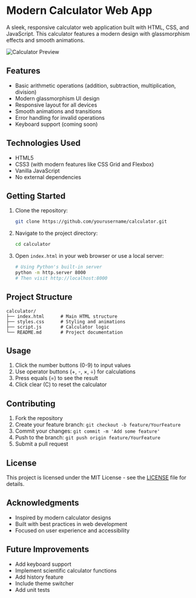 # Modern Calculator Web App

A sleek, responsive calculator web application built with HTML, CSS, and JavaScript. This calculator features a modern design with glassmorphism effects and smooth animations.

![Calculator Preview](screenshot.png)

## Features

- Basic arithmetic operations (addition, subtraction, multiplication, division)
- Modern glassmorphism UI design
- Responsive layout for all devices
- Smooth animations and transitions
- Error handling for invalid operations
- Keyboard support (coming soon)

## Technologies Used

- HTML5
- CSS3 (with modern features like CSS Grid and Flexbox)
- Vanilla JavaScript
- No external dependencies

## Getting Started

1. Clone the repository:
   ```bash
   git clone https://github.com/yourusername/calculator.git
   ```

2. Navigate to the project directory:
   ```bash
   cd calculator
   ```

3. Open `index.html` in your web browser or use a local server:
   ```bash
   # Using Python's built-in server
   python -m http.server 8000
   # Then visit http://localhost:8000
   ```

## Project Structure

```
calculator/
├── index.html      # Main HTML structure
├── styles.css      # Styling and animations
├── script.js       # Calculator logic
└── README.md       # Project documentation
```

## Usage

1. Click the number buttons (0-9) to input values
2. Use operator buttons (+, -, ×, ÷) for calculations
3. Press equals (=) to see the result
4. Click clear (C) to reset the calculator

## Contributing

1. Fork the repository
2. Create your feature branch: `git checkout -b feature/YourFeature`
3. Commit your changes: `git commit -m 'Add some feature'`
4. Push to the branch: `git push origin feature/YourFeature`
5. Submit a pull request

## License

This project is licensed under the MIT License - see the [LICENSE](LICENSE) file for details.

## Acknowledgments

- Inspired by modern calculator designs
- Built with best practices in web development
- Focused on user experience and accessibility

## Future Improvements

- Add keyboard support
- Implement scientific calculator functions
- Add history feature
- Include theme switcher
- Add unit tests